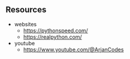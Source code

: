 ## Resources
 - websites
    - https://pythonspeed.com/
    - https://realpython.com/
- youtube
    - https://www.youtube.com/@ArjanCodes
